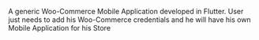 A generic Woo-Commerce Mobile Application developed in Flutter.
User just needs to add his Woo-Commerce credentials and he will have his own Mobile Application for his Store
